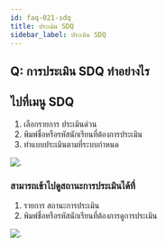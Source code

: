 ```yaml
---
id: faq-021-sdq
title: ประเมิน SDQ
sidebar_label: ประเมิน SDQ
---
```


## Q: การประเมิน SDQ ทำอย่างไร

## ไปที่เมนู SDQ

1.  เลือกรายการ ประเมินด่วน
2.  พิมพ์ชื่อหรือรหัสนักเรียนที่ต้องการประเมิน
3.  ทำแบบประเมินตามที่ระบบกำหนด

![.](/img/manual/faq/20_1.jpg)

### สามารถเข้าไปดูสถานะการประเมินได้ที่

1.  รายการ สถานะการประเมิน
2.  พิมพ์ชื่อหรือรหัสนักเรียนที่ต้องการดูการประเมิน

![.](/img/manual/faq/20.jpg)

